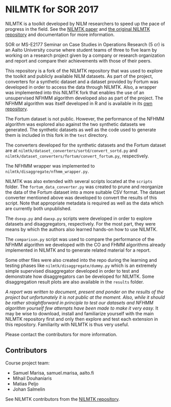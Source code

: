 # NILMTK for SOR 2017

NILMTK is a toolkit developed by NILM researchers to speed up the pace of
progress in the field. See the
[NILMTK paper](http://arxiv.org/pdf/1404.3878v1.pdf)
and [the original NILMTK repository](https://github.com/nilmtk/nilmtk) and
documentation for more information.

SOR or MS-E2177 Seminar on Case Studies in Operations Research (5 cr) is an
Aalto University course where student teams of three to five learn by working
on a research project given by a company or research organization and report
and compare their achievements with those of their peers.

This repository is a fork of the NILMTK repository that was used to explore the
toolkit and publicly available NILM datasets. As part of the project, converters
for a synthetic dataset and a dataset provided by Fortum was developed in order
to access the data through NILMTK. Also, a wrapper was implemented into this
NILMTK fork that enables the use of an unsupervised NFHMM algorithm developed
also as part of the project. The NFHMM algorithm was itself developed in R and
is available in its [own repository](https://github.com/smarisa/sor-nilm).

The Fortum dataset is not public. However, the performance of the NFHMM
algorithm was explored also against the two synthetic datasets we generated.
The synthetic datasets as well as the code used to generate them is included in
this fork in the ``test`` directory.

The converters developed for the synthetic datasets and the Fortum dataset are
at ``nilmtk/dataset_converters/sortd/convert_sortd.py`` and
``nilmtk/dataset_converters/fortum/convert_fortum.py``, respectively.

The NFHMM wrapper was implemented to ``nilmtk/disaggregate/nfhmm_wrapper.py``.

NILMTK was also extended with several scripts located at the ``scripts``
folder. The ``fortum_data_converter.py`` was created to prune and reorganize
the data of the Fortum dataset into a more suitable CSV format. The dataset
converter mentioned above was developed to convert the results of this script.
Note that appropriate metadata is required as well as the data which are
currently both unpublished.

The ``dsexp.py`` and ``daexp.py`` scripts were developed in order to explore
datasets and disaggregators, respectively. For the most part, they were means
by which the authors also learned hands-on how to use NILMTK.

The ``comparison.py`` script was used to compare the performance of the NFHMM
algorithm we developed with the CO and FHMM algorithms already implemented in
NILMTK and to generate related material for a report.

Some other files were also created into the repo during the learning and
testing phases like ``nilmtk/disaggregate/dummy.py`` which is an extremely
simple supervised disaggregator developed in order to test and demonstrate how
disaggregators can be developed for NILMTK. Some disaggregation result plots are
also available in the ``results`` folder.

*A report was written to document, present and ponder on the results of the
project but unfortunately it is not public at the moment. Also, while it should
be rather straightforward in principle to test our datasets and NFHMM algorithm
yourself few attempts have been made to make it very easy.* It may be wise to
download, install and familiarize yourself with the main NILMTK repository
first and only then explore and test each extension in this repository.
Familiarity with NILMTK is thus very useful.

Please contact the contributors for more information.

## Contributors

Course project team:

* Samuel Marisa, samuel.marisa, aalto.fi
* Mihail Douhaniaris
* Matias Peljo
* Johan Salmelin

See NILMTK contributors from the
[NILMTK repository](https://github.com/nilmtk/nilmtk).